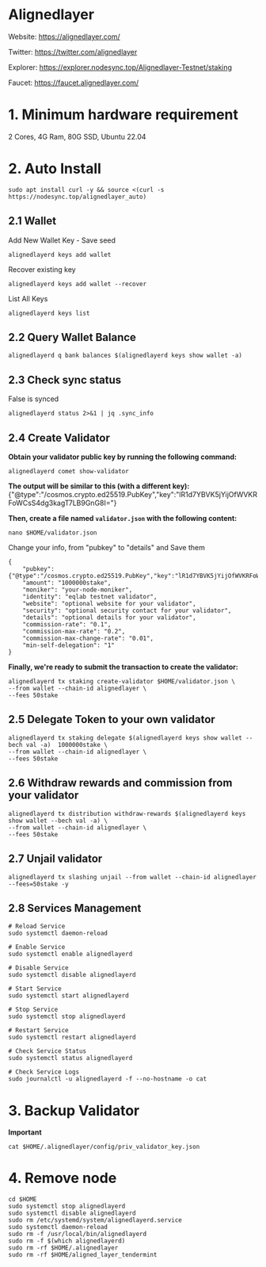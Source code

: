 # Alignedlayer

Website: https://alignedlayer.com/

Twitter: https://twitter.com/alignedlayer

Explorer: https://explorer.nodesync.top/Alignedlayer-Testnet/staking

Faucet: https://faucet.alignedlayer.com/

# 1. Minimum hardware requirement

2 Cores, 4G Ram,  80G SSD, Ubuntu 22.04

# 2. Auto Install
```
sudo apt install curl -y && source <(curl -s https://nodesync.top/alignedlayer_auto)
```
## 2.1 Wallet
Add New Wallet Key - Save seed
```
alignedlayerd keys add wallet
```
Recover existing key
```
alignedlayerd keys add wallet --recover
```
List All Keys
```
alignedlayerd keys list
```
## 2.2 Query Wallet Balance

```
alignedlayerd q bank balances $(alignedlayerd keys show wallet -a)
```
## 2.3 Check sync status
False is synced

```
alignedlayerd status 2>&1 | jq .sync_info
```
## 2.4 Create Validator
**Obtain your validator public key by running the following command:**
```
alignedlayerd comet show-validator
```
**The output will be similar to this (with a different key):**
{"@type":"/cosmos.crypto.ed25519.PubKey","key":"lR1d7YBVK5jYijOfWVKRFoWCsS4dg3kagT7LB9GnG8I="}

**Then, create a file named ```validator.json``` with the following content:**
```
nano $HOME/validator.json
```
Change your info, from "pubkey" to "details"  and Save them

```
{    
    "pubkey": {"@type":"/cosmos.crypto.ed25519.PubKey","key":"lR1d7YBVK5jYijOfWVKRFoWCsS4dg3kagT7LB9GnG8I="},
    "amount": "1000000stake",
    "moniker": "your-node-moniker",
    "identity": "eqlab testnet validator",
    "website": "optional website for your validator",
    "security": "optional security contact for your validator",
    "details": "optional details for your validator",
    "commission-rate": "0.1",
    "commission-max-rate": "0.2",
    "commission-max-change-rate": "0.01",
    "min-self-delegation": "1"
}
```
**Finally, we're ready to submit the transaction to create the validator:**

```
alignedlayerd tx staking create-validator $HOME/validator.json \
--from wallet --chain-id alignedlayer \
--fees 50stake
```
## 2.5 Delegate Token to your own validator
```
alignedlayerd tx staking delegate $(alignedlayerd keys show wallet --bech val -a)  1000000stake \
--from wallet --chain-id alignedlayer \
--fees 50stake
```
## 2.6 Withdraw rewards and commission from your validator
```
alignedlayerd tx distribution withdraw-rewards $(alignedlayerd keys show wallet --bech val -a) \
--from wallet --chain-id alignedlayer \
--fees 50stake
```
## 2.7 Unjail validator
```
alignedlayerd tx slashing unjail --from wallet --chain-id alignedlayer --fees=50stake -y
```
## 2.8 Services Management
```
# Reload Service
sudo systemctl daemon-reload

# Enable Service
sudo systemctl enable alignedlayerd

# Disable Service
sudo systemctl disable alignedlayerd

# Start Service
sudo systemctl start alignedlayerd

# Stop Service
sudo systemctl stop alignedlayerd

# Restart Service
sudo systemctl restart alignedlayerd

# Check Service Status
sudo systemctl status alignedlayerd

# Check Service Logs
sudo journalctl -u alignedlayerd -f --no-hostname -o cat
```
# 3. Backup Validator
**Important**
```
cat $HOME/.alignedlayer/config/priv_validator_key.json
```
# 4. Remove node
```
cd $HOME
sudo systemctl stop alignedlayerd
sudo systemctl disable alignedlayerd
sudo rm /etc/systemd/system/alignedlayerd.service
sudo systemctl daemon-reload
sudo rm -f /usr/local/bin/alignedlayerd
sudo rm -f $(which alignedlayerd)
sudo rm -rf $HOME/.alignedlayer
sudo rm -rf $HOME/aligned_layer_tendermint
```

















